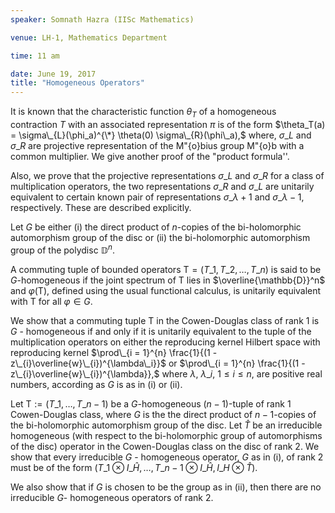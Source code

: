 ```yaml
---
speaker: Somnath Hazra (IISc Mathematics)

venue: LH-1, Mathematics Department

time: 11 am

date: June 19, 2017
title: "Homogeneous Operators"
---
```


It is known that the characteristic function $\theta_T$ of a
homogeneous contraction $T$ with an associated representation $\pi$ is of
the form
$\theta_T(a) = \sigma\_{L}(\phi_a)^{\*} \theta(0) \sigma\_{R}(\phi\_a),$
where, $\sigma\_{L}$ and $\sigma\_{R}$ are projective representation of the
M\"{o}bius group M\"{o}b with a common multiplier.  We give another proof
of the "product formula''.

Also, we prove that the projective representations $\sigma\_L$ and
$\sigma\_R$ for a class of multiplication  operators, the two
representations $\sigma\_{R}$ and $\sigma\_{L}$ are unitarily equivalent to
certain known pair of representations $\sigma\_{\lambda + 1}$ and
$\sigma\_{\lambda - 1},$ respectively. These are described explicitly.

Let $G$ be either (i) the direct product of $n$-copies of the
bi-holomorphic automorphism group of the disc or (ii) the bi-holomorphic
automorphism group of the polydisc $\mathbb D^n.$

A commuting tuple of bounded operators $\mathsf{T} = (T\_1, T\_2,\ldots
,T\_n)$ is said to be $G$-homogeneous if the joint spectrum of $\mathsf{T}$
lies in $\overline{\mathbb{D}}^n$ and $\varphi(\mathsf{T}),$ defined using
the usual functional calculus, is unitarily equivalent with $\mathsf{T}$
for all $\varphi \in G.$

We show that a commuting tuple $\mathsf{T}$ in the Cowen-Douglas class  of
  rank $1$ is $G$ - homogeneous if and only if it is unitarily equivalent
to the tuple of the multiplication operators on either the reproducing
kernel Hilbert space with reproducing kernel $\prod\_{i = 1}^{n}
\frac{1}{(1 - z\_{i}\overline{w}\_{i})^{\lambda\_i}}$ or $\prod\_{i = 1}^{n}
\frac{1}{(1 - z\_{i}\overline{w}\_{i})^{\lambda}},$ where $\lambda,$
$\lambda\_i$, $1 \leq i \leq n,$ are positive real numbers, according as
$G$ is as in (i) or (ii).

Let $\mathsf T:=(T\_1, \ldots ,T\_{n-1})$ be a $G$-homogeneous $(n-1)$-tuple
of rank $1$ Cowen-Douglas class, where $G$ is the  the direct product of
$n-1$-copies of the bi-holomorphic automorphism group of the disc.  Let
$\hat{T}$ be an irreducible homogeneous (with respect to the
bi-holomorphic group of automorphisms of the disc) operator in the
Cowen-Douglas class on the disc of rank $2$. We show that every
irreducible $G$ - homogeneous operator, $G$ as in (i), of rank $2$ must be
of the form $(T\_1\otimes I\_{\widehat{H}},\ldots , T\_{n-1}\otimes
I\_{\widehat{H}}, I\_H \otimes \hat{T}).$

We also show that if $G$ is chosen to be the group as in (ii), then there
are no irreducible $G$- homogeneous operators  of rank $2$.
